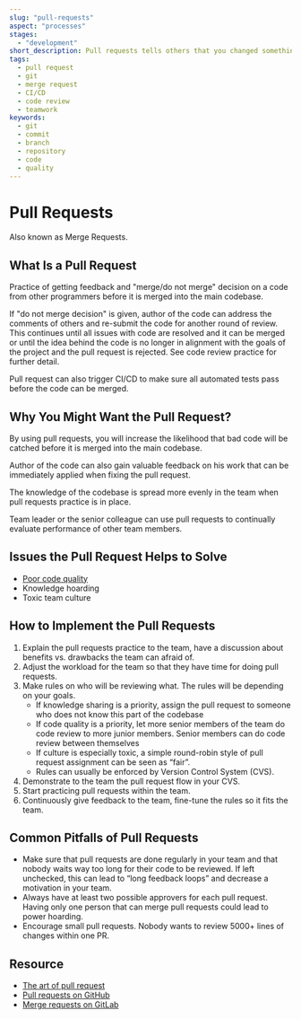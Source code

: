 ```yaml
---
slug: "pull-requests"
aspect: "processes"
stages:
  - "development"
short_description: Pull requests tells others that you changed something in code and pushed to a branch in a git repository. Then other members may review and discuss the changes before they are merged into the master branch.
tags:
  - pull request
  - git
  - merge request
  - CI/CD
  - code review
  - teamwork
keywords:
  - git
  - commit
  - branch
  - repository
  - code
  - quality
---
```


# Pull Requests

Also known as Merge Requests.

## What Is a Pull Request

Practice of getting feedback and "merge/do not merge" decision on a code from other programmers before it is merged into the main codebase.

If "do not merge decision" is given, author of the code can address the comments of others and re-submit the code for another round of review. This continues until all issues with code are resolved and it can be merged or until the idea behind the code is no longer in alignment with the goals of the project and the pull request is rejected. See code review practice for further detail.

Pull request can also trigger CI/CD to make sure all automated tests pass before the code can be merged.

## Why You Might Want the Pull Request?

By using pull requests, you will increase the likelihood that bad code will be catched before it is merged into the main codebase.

Author of the code can also gain valuable feedback on his work that can be immediately applied when fixing the pull request.

The knowledge of the codebase is spread more evenly in the team when pull requests practice is in place.

Team leader or the senior colleague can use pull requests to continually evaluate performance of other team members.

## Issues the Pull Request Helps to Solve

- [Poor code quality](/issues/poor-code-quality)
- Knowledge hoarding
- Toxic team culture

## How to Implement the Pull Requests

1. Explain the pull requests practice to the team, have a discussion about benefits vs. drawbacks the team can afraid of.
2. Adjust the workload for the team so that they have time for doing pull requests.
3. Make rules on who will be reviewing what. The rules will be depending on your goals.
   - If knowledge sharing is a priority, assign the pull request to someone who does not know this part of the codebase
   - If code quality is a priority, let more senior members of the team do code review to more junior members. Senior members can do code review between themselves
   - If culture is especially toxic, a simple round-robin style of pull request assignment can be seen as “fair”.
   - Rules can usually be enforced by Version Control System (CVS).
4. Demonstrate to the team the pull request flow in your CVS.
5. Start practicing pull requests within the team.
6. Continuously give feedback to the team, fine-tune the rules so it fits the team.

## Common Pitfalls of Pull Requests

- Make sure that pull requests are done regularly in your team and that nobody waits way too long for their code to be reviewed. If left unchecked, this can lead to “long feedback loops” and decrease a motivation in your team.
- Always have at least two possible approvers for each pull request. Having only one person that can merge pull requests could lead to power hoarding.
- Encourage small pull requests. Nobody wants to review 5000+ lines of changes within one PR.

## Resource

- [The art of pull request](https://hackernoon.com/the-art-of-pull-requests-6f0f099850f9)
- [Pull requests on GitHub](https://help.github.com/articles/about-pull-requests/)
- [Merge requests on GitLab](https://docs.gitlab.com/ee/user/project/merge_requests/)
